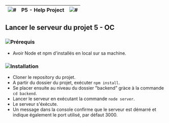 ![#](https://i.ibb.co/nk466zG/asterisque.png) | P5 - Help Project | ![#](https://i.ibb.co/nk466zG/asterisque.png)
----- | ----- | -----

## Lancer le serveur du projet 5 - OC




### ![Prérequis](https://i.ibb.co/xzmTvJ3/prerequis-bandeau.png)
* Avoir Node et npm d'installés en local sur sa machine.




### ![Installation](https://i.ibb.co/yXyx9S9/installation-bandeau.png)
* Cloner le repository du projet.
* A partir du dossier du projet, exécuter ```npm install```.
* Se placer ensuite au niveau du dossier "backend" gràce à la commande ```cd backend```.
* Lancer le serveur en exécutant la commande ```node server```.
* Le serveur s'éxécute.
* Un message dans la console confirme que le serveur est démarré et indique également le port utilisé, par défaut 3000.


